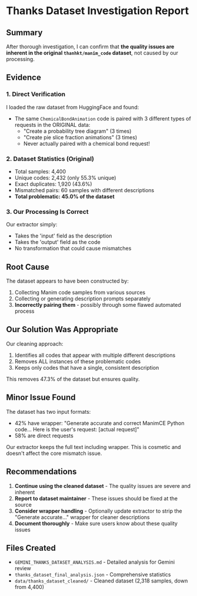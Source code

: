 # Thanks Dataset Investigation Report

## Summary

After thorough investigation, I can confirm that **the quality issues are inherent in the original `thanhkt/manim_code` dataset**, not caused by our processing.

## Evidence

### 1. Direct Verification
I loaded the raw dataset from HuggingFace and found:
- The same `ChemicalBondAnimation` code is paired with 3 different types of requests in the ORIGINAL data:
  - "Create a probability tree diagram" (3 times)
  - "Create pie slice fraction animations" (3 times)
  - Never actually paired with a chemical bond request!

### 2. Dataset Statistics (Original)
- Total samples: 4,400
- Unique codes: 2,432 (only 55.3% unique)
- Exact duplicates: 1,920 (43.6%)
- Mismatched pairs: 60 samples with different descriptions
- **Total problematic: 45.0% of the dataset**

### 3. Our Processing Is Correct
Our extractor simply:
- Takes the 'input' field as the description
- Takes the 'output' field as the code
- No transformation that could cause mismatches

## Root Cause

The dataset appears to have been constructed by:
1. Collecting Manim code samples from various sources
2. Collecting or generating description prompts separately  
3. **Incorrectly pairing them** - possibly through some flawed automated process

## Our Solution Was Appropriate

Our cleaning approach:
1. Identifies all codes that appear with multiple different descriptions
2. Removes ALL instances of these problematic codes
3. Keeps only codes that have a single, consistent description

This removes 47.3% of the dataset but ensures quality.

## Minor Issue Found

The dataset has two input formats:
- 42% have wrapper: "Generate accurate and correct ManimCE Python code... Here is the user's request: [actual request]"
- 58% are direct requests

Our extractor keeps the full text including wrapper. This is cosmetic and doesn't affect the core mismatch issue.

## Recommendations

1. **Continue using the cleaned dataset** - The quality issues are severe and inherent
2. **Report to dataset maintainer** - These issues should be fixed at the source
3. **Consider wrapper handling** - Optionally update extractor to strip the "Generate accurate..." wrapper for cleaner descriptions
4. **Document thoroughly** - Make sure users know about these quality issues

## Files Created

- `GEMINI_THANKS_DATASET_ANALYSIS.md` - Detailed analysis for Gemini review
- `thanks_dataset_final_analysis.json` - Comprehensive statistics
- `data/thanks_dataset_cleaned/` - Cleaned dataset (2,318 samples, down from 4,400)